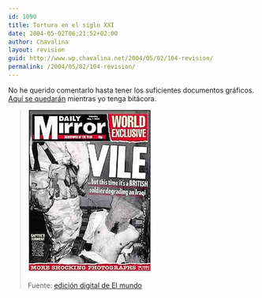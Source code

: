 ```yaml
---
id: 1090
title: Tortura en el siglo XXI
date: 2004-05-02T06:21:52+02:00
author: Chavalina
layout: revision
guid: http://www.wp.chavalina.net/2004/05/02/104-revision/
permalink: /2004/05/02/104-revision/
---
```

No he querido comentarlo hasta tener los suficientes documentos gráficos. [Aquí se quedarán](mas/irak.htm) mientras yo tenga bitácora.

> <a href="http://www.elmundo.es/fotografia/2004/04/prisioneros/imagen1.html" target="_blank"><img src="/imagenes/irak/foto9.jpg" alt="Orinando a un prisionero" width="250" height="330" border="0" /></a> 
> 
> <p class="cita">
>   Fuente: <a href="http://www.elmundo.es/fotografia/2004/04/prisioneros/index.html" target="_blank">edición digital de El mundo</a>
> </p>